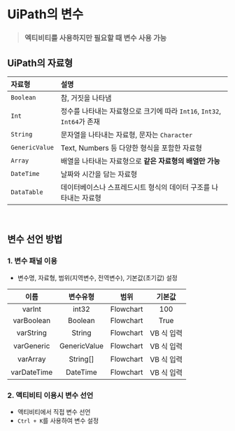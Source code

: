 # UiPath의 변수
> ### 엑티비티를 사용하지만 필요할 때 변수 사용 가능

## UiPath의 자료형
|자료형|설명|
|:--|:--|
|`Boolean`|참, 거짓을 나타냄|
|`Int`|정수를 나타내는 자료형으로 크기에 따라 `Int16`, `Int32`, `Int64`가 존재|
|`String`|문자열을 나타내는 자료형, 문자는 `Character`|
|`GenericValue`|Text, Numbers 등 다양한 형식을 포함한 자료형|
|`Array`|배열을 나타내는 자료형으로 **같은 자료형의 배열만 가능**|
|`DateTime`|날짜와 시간을 담는 자료형|
|`DataTable`|데이터베이스나 스프레드시트 형식의 데이터 구조를 나타내는 자료형|

<br>

## 변수 선언 방법
### 1. 변수 패널 이용
- 변수명, 자료형, 범위(지역변수, 전역변수), 기본값(초기값) 설정

|이름|변수유형|범위|기본값|
|:--:|:--:|:--:|:--:|
|varInt|int32|Flowchart|100|
|varBoolean|Boolean|Flowchart|True|
|varString|String|Flowchart|VB 식 입력|
|varGeneric|GenericValue|Flowchart|VB 식 입력|
|varArray|String[]|Flowchart|VB 식 입력|
|varDateTime|DateTime|Flowchart|VB 식 입력|

### 2. 액티비티 이용시 변수 선언
- 액티비티에서 직접 변수 선언
- `Ctrl + K`를 사용하여 변수 설정 